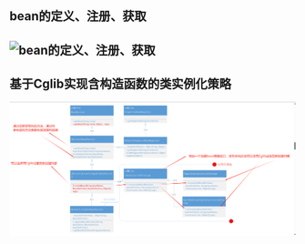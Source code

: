 ## bean的定义、注册、获取
![bean的定义、注册、获取]()
---
## 基于Cglib实现含构造函数的类实例化策略
![基于Cglib实现含构造函数的类实例化策略](https://github.com/lanhaifanxing/my-spring/blob/06cad38712ad52077adab22238eaebe8084ff72c/springImg/spring-bean-constructor.png)
